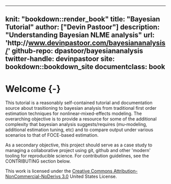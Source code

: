 
---
knit: "bookdown::render_book"
title: "Bayesian Tutorial"
author: ["Devin Pastoor"]
description: "Understanding Bayesian NLME analysis"
url: 'http\://www.devinpastoor.com/bayesiananalysis/'
github-repo: dpastoor/bayesiananalysis
twitter-handle: devinpastoor
site: bookdown::bookdown_site
documentclass: book
---

# Welcome {-}

This tutorial is a reasonably self-contained tutorial and documentation source about trasitioning to bayesian analysis from traditional first order estimation techniques for nonlinear-mixed-effects modeling. The overarching objective is to provide a resource for some of the additional complexity that bayesian analysis suggests/requires (mu-modeling, additional estimation tuning, etc) and to compare output under various scenarios to that of FOCE-based estimation.

As a secondary objective, this project should serve as a case study to managing a collaborative project using git, github and other 'modern' tooling for reproducible science. For contribution guidelines, see the CONTRIBUTING section below.

This work is licensed under the [Creative Commons Attribution-NonCommercial-NoDerivs 3.0](http://creativecommons.org/licenses/by-nc-nd/3.0/us/) United States License. 
